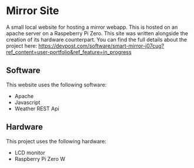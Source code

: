 # Mirror Site
A small local website for hosting a mirror webapp. This is hosted on an apache server on a Raspeberry Pi Zero. This site was written alongside the creation of its hardware counterpart. You can find the full details about the project here: https://devpost.com/software/smart-mirror-j07cug?ref_content=user-portfolio&ref_feature=in_progress

## Software
This website uses the following software:
- Apache
- Javascript
- Weather REST Api

## Hardware
This project uses the following hardware:
- LCD monitor
- Raspberry Pi Zero W
